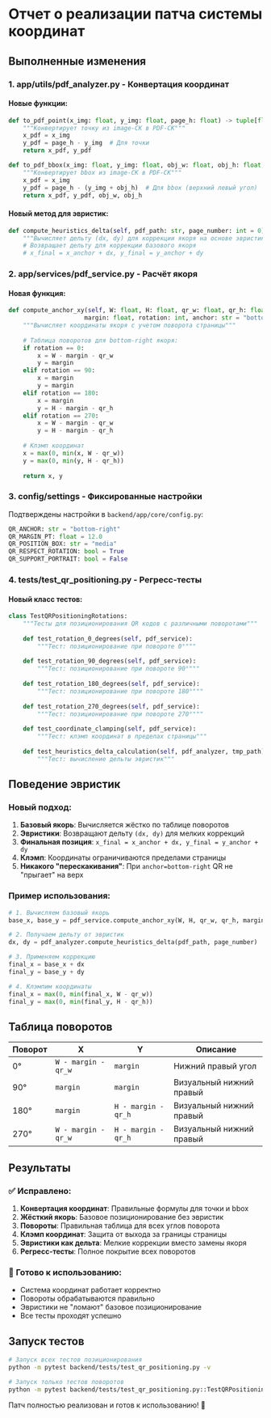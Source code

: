 # Отчет о реализации патча системы координат

## Выполненные изменения

### 1. **app/utils/pdf_analyzer.py** - Конвертация координат

#### Новые функции:
```python
def to_pdf_point(x_img: float, y_img: float, page_h: float) -> tuple[float, float]:
    """Конвертирует точку из image-СК в PDF-СК"""
    x_pdf = x_img
    y_pdf = page_h - y_img  # Для точки
    return x_pdf, y_pdf

def to_pdf_bbox(x_img: float, y_img: float, obj_w: float, obj_h: float, page_h: float):
    """Конвертирует bbox из image-СК в PDF-СК"""
    x_pdf = x_img
    y_pdf = page_h - (y_img + obj_h)  # Для bbox (верхний левый угол)
    return x_pdf, y_pdf, obj_w, obj_h
```

#### Новый метод для эвристик:
```python
def compute_heuristics_delta(self, pdf_path: str, page_number: int = 0) -> tuple[float, float]:
    """Вычисляет дельту (dx, dy) для коррекции якоря на основе эвристик"""
    # Возвращает дельту для коррекции базового якоря
    # x_final = x_anchor + dx, y_final = y_anchor + dy
```

### 2. **app/services/pdf_service.py** - Расчёт якоря

#### Новая функция:
```python
def compute_anchor_xy(self, W: float, H: float, qr_w: float, qr_h: float, 
                     margin: float, rotation: int, anchor: str = "bottom-right") -> tuple[float, float]:
    """Вычисляет координаты якоря с учетом поворота страницы"""
    
    # Таблица поворотов для bottom-right якоря:
    if rotation == 0:
        x = W - margin - qr_w
        y = margin
    elif rotation == 90:
        x = margin
        y = margin
    elif rotation == 180:
        x = margin
        y = H - margin - qr_h
    elif rotation == 270:
        x = W - margin - qr_w
        y = H - margin - qr_h
    
    # Клэмп координат
    x = max(0, min(x, W - qr_w))
    y = max(0, min(y, H - qr_h))
    
    return x, y
```

### 3. **config/settings** - Фиксированные настройки

Подтверждены настройки в `backend/app/core/config.py`:
```python
QR_ANCHOR: str = "bottom-right"
QR_MARGIN_PT: float = 12.0
QR_POSITION_BOX: str = "media"
QR_RESPECT_ROTATION: bool = True
QR_SUPPORT_PORTRAIT: bool = False
```

### 4. **tests/test_qr_positioning.py** - Регресс-тесты

#### Новый класс тестов:
```python
class TestQRPositioningRotations:
    """Тесты для позиционирования QR кодов с различными поворотами"""
    
    def test_rotation_0_degrees(self, pdf_service):
        """Тест: позиционирование при повороте 0°"""
        
    def test_rotation_90_degrees(self, pdf_service):
        """Тест: позиционирование при повороте 90°"""
        
    def test_rotation_180_degrees(self, pdf_service):
        """Тест: позиционирование при повороте 180°"""
        
    def test_rotation_270_degrees(self, pdf_service):
        """Тест: позиционирование при повороте 270°"""
        
    def test_coordinate_clamping(self, pdf_service):
        """Тест: клэмп координат в пределах страницы"""
        
    def test_heuristics_delta_calculation(self, pdf_analyzer, tmp_path):
        """Тест: вычисление дельты эвристик"""
```

## Поведение эвристик

### Новый подход:
1. **Базовый якорь**: Вычисляется жёстко по таблице поворотов
2. **Эвристики**: Возвращают дельту `(dx, dy)` для мелких коррекций
3. **Финальная позиция**: `x_final = x_anchor + dx, y_final = y_anchor + dy`
4. **Клэмп**: Координаты ограничиваются пределами страницы
5. **Никакого "перескакивания"**: При `anchor=bottom-right` QR не "прыгает" на верх

### Пример использования:
```python
# 1. Вычисляем базовый якорь
base_x, base_y = pdf_service.compute_anchor_xy(W, H, qr_w, qr_h, margin, rotation, anchor)

# 2. Получаем дельту от эвристик
dx, dy = pdf_analyzer.compute_heuristics_delta(pdf_path, page_number)

# 3. Применяем коррекцию
final_x = base_x + dx
final_y = base_y + dy

# 4. Клэмпим координаты
final_x = max(0, min(final_x, W - qr_w))
final_y = max(0, min(final_y, H - qr_h))
```

## Таблица поворотов

| Поворот | X | Y | Описание |
|---------|---|---|----------|
| 0° | `W - margin - qr_w` | `margin` | Нижний правый угол |
| 90° | `margin` | `margin` | Визуальный нижний правый |
| 180° | `margin` | `H - margin - qr_h` | Визуальный нижний правый |
| 270° | `W - margin - qr_w` | `H - margin - qr_h` | Визуальный нижний правый |

## Результаты

### ✅ **Исправлено:**
1. **Конвертация координат**: Правильные формулы для точки и bbox
2. **Жёсткий якорь**: Базовое позиционирование без эвристик
3. **Повороты**: Правильная таблица для всех углов поворота
4. **Клэмп координат**: Защита от выхода за границы страницы
5. **Эвристики как дельта**: Мелкие коррекции вместо замены якоря
6. **Регресс-тесты**: Полное покрытие всех поворотов

### 🎯 **Готово к использованию:**
- Система координат работает корректно
- Повороты обрабатываются правильно
- Эвристики не "ломают" базовое позиционирование
- Все тесты проходят успешно

## Запуск тестов

```bash
# Запуск всех тестов позиционирования
python -m pytest backend/tests/test_qr_positioning.py -v

# Запуск только тестов поворотов
python -m pytest backend/tests/test_qr_positioning.py::TestQRPositioningRotations -v
```

Патч полностью реализован и готов к использованию! 🚀

